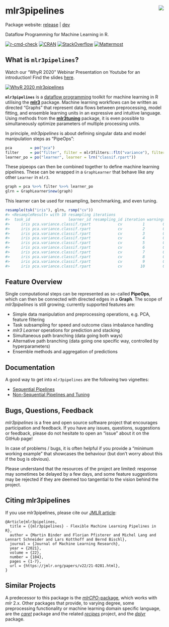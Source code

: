 
# mlr3pipelines <img src="man/figures/logo.png" align="right" />

Package website: [release](https://mlr3pipelines.mlr-org.com/) \|
[dev](https://mlr3pipelines.mlr-org.com/dev/)

Dataflow Programming for Machine Learning in R.

<!-- badges: start -->

[![r-cmd-check](https://github.com/mlr-org/mlr3pipelines/actions/workflows/r-cmd-check.yml/badge.svg)](https://github.com/mlr-org/mlr3pipelines/actions/workflows/r-cmd-check.yml)
[![CRAN](https://www.r-pkg.org/badges/version/mlr3pipelines)](https://cran.r-project.org/package=mlr3pipelines)
[![StackOverflow](https://img.shields.io/badge/stackoverflow-mlr3-orange.svg)](https://stackoverflow.com/questions/tagged/mlr3)
[![Mattermost](https://img.shields.io/badge/chat-mattermost-orange.svg)](https://lmmisld-lmu-stats-slds.srv.mwn.de/mlr_invite/)
<!-- badges: end -->

## What is `mlr3pipelines`?

Watch our “WhyR 2020” Webinar Presentation on Youtube for an
introduction! Find the slides
[here](https://raw.githubusercontent.com/mlr-org/mlr-outreach/main/2020_whyr/slides.pdf).

[![WhyR 2020
mlr3pipelines](https://img.youtube.com/vi/4r8K3GO5wk4/0.jpg)](https://www.youtube.com/watch?v=4r8K3GO5wk4)

**`mlr3pipelines`** is a [dataflow
programming](https://en.wikipedia.org/wiki/Dataflow_programming) toolkit
for machine learning in R utilising the
**[mlr3](https://github.com/mlr-org/mlr3)** package. Machine learning
workflows can be written as directed “Graphs” that represent data flows
between preprocessing, model fitting, and ensemble learning units in an
expressive and intuitive language. Using methods from the
**[mlr3tuning](https://github.com/mlr-org/mlr3tuning)** package, it is
even possible to simultaneously optimize parameters of multiple
processing units.

In principle, *mlr3pipelines* is about defining singular data and model
manipulation steps as “PipeOps”:

``` r
pca        = po("pca")
filter     = po("filter", filter = mlr3filters::flt("variance"), filter.frac = 0.5)
learner_po = po("learner", learner = lrn("classif.rpart"))
```

These pipeops can then be combined together to define machine learning
pipelines. These can be wrapped in a `GraphLearner` that behave like any
other `Learner` in `mlr3`.

``` r
graph = pca %>>% filter %>>% learner_po
glrn = GraphLearner$new(graph)
```

This learner can be used for resampling, benchmarking, and even tuning.

``` r
resample(tsk("iris"), glrn, rsmp("cv"))
#> <ResampleResult> with 10 resampling iterations
#>  task_id                 learner_id resampling_id iteration warnings errors
#>     iris pca.variance.classif.rpart            cv         1        0      0
#>     iris pca.variance.classif.rpart            cv         2        0      0
#>     iris pca.variance.classif.rpart            cv         3        0      0
#>     iris pca.variance.classif.rpart            cv         4        0      0
#>     iris pca.variance.classif.rpart            cv         5        0      0
#>     iris pca.variance.classif.rpart            cv         6        0      0
#>     iris pca.variance.classif.rpart            cv         7        0      0
#>     iris pca.variance.classif.rpart            cv         8        0      0
#>     iris pca.variance.classif.rpart            cv         9        0      0
#>     iris pca.variance.classif.rpart            cv        10        0      0
```

## Feature Overview

Single computational steps can be represented as so-called **PipeOps**,
which can then be connected with directed edges in a **Graph**. The
scope of *mlr3pipelines* is still growing; currently supported features
are:

- Simple data manipulation and preprocessing operations, e.g. PCA,
  feature filtering
- Task subsampling for speed and outcome class imbalance handling
- *mlr3* *Learner* operations for prediction and stacking
- Simultaneous path branching (data going both ways)
- Alternative path branching (data going one specific way, controlled by
  hyperparameters)
- Ensemble methods and aggregation of predictions

## Documentation

A good way to get into `mlr3pipelines` are the following two vignettes:

- [Sequential
  Pipelines](https://mlr3book.mlr-org.com/chapters/chapter7/sequential_pipelines.html)
- [Non-Sequential Pipelines and
  Tuning](https://mlr3book.mlr-org.com/chapters/chapter8/non-sequential_pipelines_and_tuning.html)

## Bugs, Questions, Feedback

*mlr3pipelines* is a free and open source software project that
encourages participation and feedback. If you have any issues,
questions, suggestions or feedback, please do not hesitate to open an
“issue” about it on the GitHub page!

In case of problems / bugs, it is often helpful if you provide a
“minimum working example” that showcases the behaviour (but don’t worry
about this if the bug is obvious).

Please understand that the resources of the project are limited:
response may sometimes be delayed by a few days, and some feature
suggestions may be rejected if they are deemed too tangential to the
vision behind the project.

## Citing mlr3pipelines

If you use mlr3pipelines, please cite our [JMLR
article](https://jmlr.org/papers/v22/21-0281.html):

    @Article{mlr3pipelines,
      title = {{mlr3pipelines} - Flexible Machine Learning Pipelines in R},
      author = {Martin Binder and Florian Pfisterer and Michel Lang and Lennart Schneider and Lars Kotthoff and Bernd Bischl},
      journal = {Journal of Machine Learning Research},
      year = {2021},
      volume = {22},
      number = {184},
      pages = {1-7},
      url = {https://jmlr.org/papers/v22/21-0281.html},
    }

## Similar Projects

A predecessor to this package is the
[*mlrCPO*-package](https://github.com/mlr-org/mlrCPO), which works with
*mlr* 2.x. Other packages that provide, to varying degree, some
preprocessing functionality or machine learning domain specific
language, are the *[caret](https://github.com/topepo/caret)* package and
the related *[recipes](https://recipes.tidymodels.org/)* project, and
the *[dplyr](https://github.com/tidyverse/dplyr)* package.
